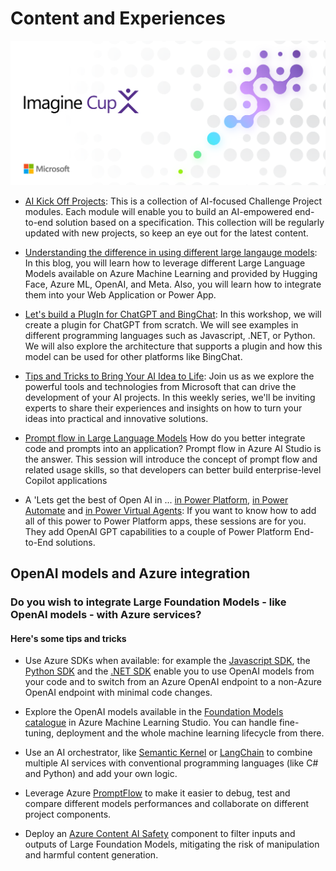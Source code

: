 # Content and Experiences
![Image](https://github.com/microsoft/ImagineCup/blob/main/ImagineCupHeader.png)


* [AI Kick Off Projects](https://learn.microsoft.com/collections/wp3ec12803x1pq?WT.mc_id=academic-105496-cacaste): This is a collection of AI-focused Challenge Project modules. Each module will enable you to build an AI-empowered end-to-end solution based on a specification. This collection will be regularly updated with new projects, so keep an eye out for the latest content.

* [Understanding the difference in using different large langauge models](https://techcommunity.microsoft.com/t5/educator-developer-blog/understanding-the-difference-in-using-different-large-language/ba-p/3919444): In this blog, you will learn how to leverage different Large Language Models available on Azure Machine Learning and provided by Hugging Face, Azure ML, OpenAI, and Meta. Also, you will learn how to integrate them into your Web Application or Power App.

* [Let's build a PlugIn for ChatGPT and BingChat](https://www.youtube.com/watch?v=klllbbDNuIw?WT.mc_id=academic-109916): In this workshop, we will create a plugin for ChatGPT from scratch. We will see examples in different programming languages such as Javascript, .NET, or Python. We will also explore the architecture that supports a plugin and how this model can be used for other platforms like BingChat.

* [Tips and Tricks to Bring Your AI Idea to Life](https://aka.ms/registration/ai-series): Join us as we explore the powerful tools and technologies from Microsoft that can drive the development of your AI projects. In this weekly series, we'll be inviting experts to share their experiences and insights on how to turn your ideas into practical and innovative solutions.

* [Prompt flow in Large Language Models](https://www.youtube.com/watch?v=VnG4q1lOUW4) How do you better integrate code and prompts into an application? Prompt flow in Azure AI Studio is the answer. This session will introduce the concept of prompt flow and related usage skills, so that developers can better build enterprise-level Copilot applications

* A 'Lets get the best of Open AI in ... [in Power Platform](https://www.youtube.com/watch?v=PFTMJiPSMDw), [in Power Automate](https://www.youtube.com/watch?v=wLoHRuWkECw) and [in Power Virtual Agents](https://www.youtube.com/watch?v=gmlolQDbod4): If you want to know how to add all of this power to Power Platform apps, these sessions are for you. They add OpenAI GPT capabilities to a couple of Power Platform End-to-End solutions.

## OpenAI models and Azure integration

### Do you wish to integrate Large Foundation Models - like OpenAI models - with Azure services? 

#### Here's some tips and tricks

* Use Azure SDKs when available: for example the [Javascript SDK](https://learn.microsoft.com/javascript/api/overview/azure/openai-readme?view=azure-node-preview), the [Python SDK](https://github.com/openai/openai-python) and the [.NET SDK](https://learn.microsoft.com/en-us/dotnet/api/overview/azure/ai.openai-readme?view=azure-dotnet-preview) enable you to use OpenAI models from your code and to switch from an Azure OpenAI endpoint to a non-Azure OpenAI endpoint with minimal code changes.

* Explore the OpenAI models available in the [Foundation Models catalogue](https://learn.microsoft.com/azure/machine-learning/concept-foundation-models?view=azureml-api-2) in Azure Machine Learning Studio. You can handle fine-tuning, deployment and the whole machine learning lifecycle from there.

* Use an AI orchestrator, like [Semantic Kernel](https://learn.microsoft.com/semantic-kernel/overview/) or [LangChain](https://python.langchain.com/) to combine multiple AI services with conventional programming languages (like C# and Python) and add your own logic.

* Leverage Azure [PromptFlow](https://learn.microsoft.com/azure/machine-learning/prompt-flow/overview-what-is-prompt-flow?view=azureml-api-2) to make it easier to debug, test and compare different models performances and collaborate on different project components.

* Deploy an [Azure Content AI Safety](https://learn.microsoft.com/azure/ai-services/content-safety/overview) component to filter inputs and outputs of Large Foundation Models, mitigating the risk of manipulation and harmful content generation.
